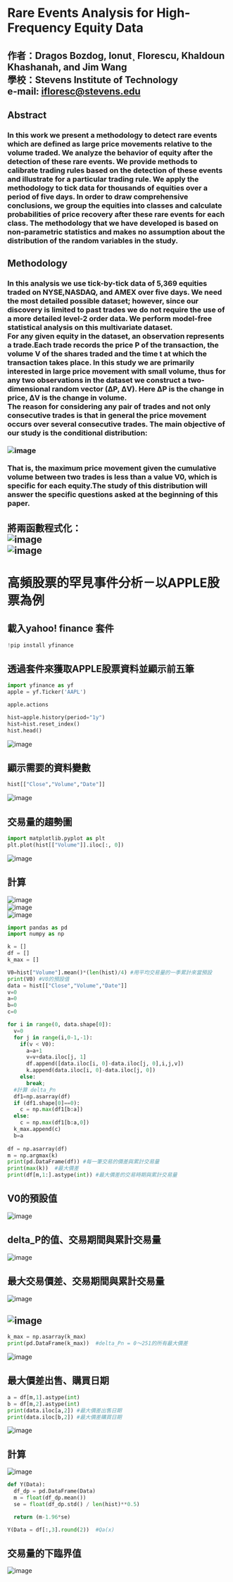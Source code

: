 # Rare Events Analysis for High-Frequency Equity Data #

## 作者：Dragos Bozdog, Ionut¸ Florescu, Khaldoun Khashanah, and Jim Wang<br/>學校：Stevens Institute of Technology<br/>e-mail: ifloresc@stevens.edu ##

## Abstract ##

### In this work we present a methodology to detect rare events which are defined as large price movements relative to the volume traded. We analyze the behavior of equity after the detection of these rare events. We provide methods to calibrate trading rules based on the detection of these events and illustrate for a particular trading rule. We apply the methodology to tick data for thousands of equities over a period of five days. In order to draw comprehensive conclusions, we group the equities into classes and calculate probabilities of price recovery after these rare events for each class. The methodology that we have developed is based on non-parametric statistics and makes no assumption about the distribution of the random variables in the study. ###

## Methodology ##

### In this analysis we use tick-by-tick data of 5,369 equities traded on NYSE,NASDAQ, and AMEX over five days. We need the most detailed possible dataset; however, since our discovery is limited to past trades we do not require the use of a more detailed level-2 order data. We perform model-free statistical analysis on this multivariate dataset.<br/>For any given equity in the dataset, an observation represents a trade.Each trade records the price P of the transaction, the volume V of the shares traded and the time t at which the transaction takes place. In this study we are primarily interested in large price movement with small volume, thus for any two observations in the dataset we construct a two-dimensional random vector (ΔP, ΔV). Here ΔP is the change in price, ΔV is the change in volume.<br/>The reason for considering any pair of trades and not only consecutive trades is that in general the price movement occurs over several consecutive trades. The main objective of our study is the conditional distribution:<br/><br/>![image](https://user-images.githubusercontent.com/118785456/204483065-b8ecb495-b40c-4b0c-a152-f9436dec8ce1.png)<br/><br/>That is, the maximum price movement given the cumulative volume between two trades is less than a value V0, which is specific for each equity.The study of this distribution will answer the specific questions asked at the beginning of this paper. ###

## 將兩函數程式化：<br/>![image](https://user-images.githubusercontent.com/118785456/204456081-c6fa7456-35e8-4941-8128-7b798b084f77.png)<br/>![image](https://user-images.githubusercontent.com/118785456/204456185-7e215b9c-8f8f-40c6-82ff-8edd4a07e9f8.png) ##

# 高頻股票的罕見事件分析－以APPLE股票為例 #

## 載入yahoo! finance 套件
```python
!pip install yfinance
```
## 透過套件來獲取APPLE股票資料並顯示前五筆
```python
import yfinance as yf
apple = yf.Ticker('AAPL')

apple.actions

hist=apple.history(period="1y")
hist=hist.reset_index()
hist.head()
```
![image](https://user-images.githubusercontent.com/118785456/204454504-5be21f37-572e-42f0-8fc3-bfff6d6a1490.png)
## 顯示需要的資料變數
```python
hist[["Close","Volume","Date"]]
```
![image](https://user-images.githubusercontent.com/118785456/204454951-a878e25a-8910-4b14-a776-2c312a43a697.png)
## 交易量的趨勢圖
```python
import matplotlib.pyplot as plt
plt.plot(hist[["Volume"]].iloc[:, 0])
```
![image](https://user-images.githubusercontent.com/118785456/204455451-86bbadc4-4a5b-4e16-b96e-0afc016efbc0.png)
## 計算 ##
![image](https://user-images.githubusercontent.com/118785456/204457353-6b96adce-543c-4aa6-b8d4-5ad14b898ca0.png)<br/>![image](https://user-images.githubusercontent.com/118785456/204458298-ba3895b0-f5e6-4ecb-a1d9-f5d81ecac0e5.png)<br/>![image](https://user-images.githubusercontent.com/118785456/204462017-55df0386-2486-434c-aee9-314bb903645b.png)
```python
import pandas as pd
import numpy as np

k = []
df = []
k_max = []

V0=hist["Volume"].mean()*(len(hist)/4) #用平均交易量的一季累計來當預設
print(V0) #V0的預設值
data = hist[["Close","Volume","Date"]]
v=0
a=0
b=0
c=0

for i in range(0, data.shape[0]):
  v=0
  for j in range(i,0-1,-1):
    if(v < V0):
      a=a+1
      v=v+data.iloc[j, 1]
      df.append([data.iloc[i, 0]-data.iloc[j, 0],i,j,v])
      k.append(data.iloc[i, 0]-data.iloc[j, 0])
    else:
      break;
  #計算 delta_Pn
  df1=np.asarray(df)
  if (df1.shape[0]==0):
    c = np.max(df1[b:a])
  else:  
    c = np.max(df1[b:a,0])
  k_max.append(c)
  b=a
  
df = np.asarray(df)
m = np.argmax(k)
print(pd.DataFrame(df)) #每一筆交易的價差與累計交易量
print(max(k))  #最大價差
print(df[m,1:].astype(int)) #最大價差的交易時期與累計交易量
```
## V0的預設值
![image](https://user-images.githubusercontent.com/118785456/204459472-8b68d3a0-aad3-4ec0-b51c-cc48218d50c8.png)
## delta_P的值、交易期間與累計交易量
![image](https://user-images.githubusercontent.com/118785456/204460191-2cede98e-e74b-4277-aa34-9dca6b30e550.png)
## 最大交易價差、交易期間與累計交易量
![image](https://user-images.githubusercontent.com/118785456/204460552-b04836ee-21ac-400a-8aaf-cbd4103aba6c.png)
## ![image](https://user-images.githubusercontent.com/118785456/204456081-c6fa7456-35e8-4941-8128-7b798b084f77.png) ##
```python
k_max = np.asarray(k_max) 
print(pd.DataFrame(k_max))  #delta_Pn = 0～251的所有最大價差
```
![image](https://user-images.githubusercontent.com/118785456/204461203-0831eab0-3e3a-49ee-9fcc-37c7caf4076e.png)
## 最大價差出售、購買日期 ##
```python
a = df[m,1].astype(int)
b = df[m,2].astype(int)
print(data.iloc[a,2]) #最大價差出售日期
print(data.iloc[b,2]) #最大價差購買日期
```
![image](https://user-images.githubusercontent.com/118785456/204463466-686fc721-27e2-401b-b29b-267a79306ae7.png)
## 計算 ##
![image](https://user-images.githubusercontent.com/118785456/204456185-7e215b9c-8f8f-40c6-82ff-8edd4a07e9f8.png)
```python
def Y(Data):
  df_dp = pd.DataFrame(Data)
  m = float(df_dp.mean())
  se = float(df_dp.std() / len(hist)**0.5)

  return (m-1.96*se)

Y(Data = df[:,3].round(2))  #Qa(x)
```
## 交易量的下臨界值 ##
![image](https://user-images.githubusercontent.com/118785456/204464379-4c25924b-fd57-4597-8953-704299f406b5.png)

